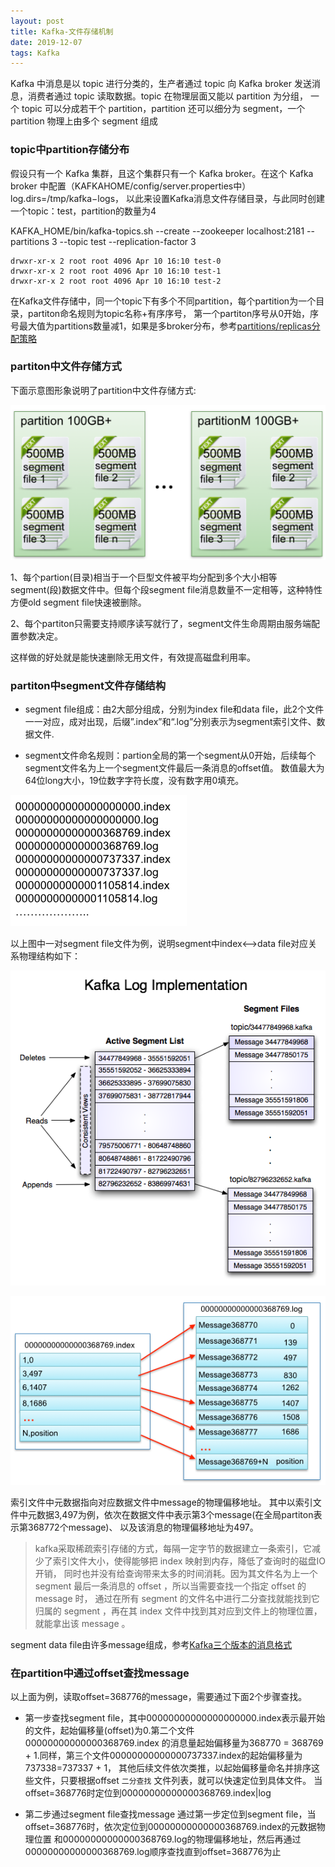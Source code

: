 ```yaml
---
layout: post
title: Kafka-文件存储机制
date: 2019-12-07
tags: Kafka
---
```


Kafka 中消息是以 topic 进行分类的，生产者通过 topic 向 Kafka broker 发送消息，消费者通过 topic 读取数据。topic 在物理层面又能以 partition 为分组，
一个 topic 可以分成若干个 partition，partition 还可以细分为 segment，一个 partition 物理上由多个 segment 组成

### **topic中partition存储分布**

假设只有一个 Kafka 集群，且这个集群只有一个 Kafka broker。在这个 Kafka broker 中配置（KAFKAHOME/config/server.properties中）log.dirs=/tmp/kafka−logs，
以此来设置Kafka消息文件存储目录，与此同时创建一个topic：test，partition的数量为4

KAFKA_HOME/bin/kafka-topics.sh --create --zookeeper localhost:2181 --partitions 3 --topic test --replication-factor 3

```
drwxr-xr-x 2 root root 4096 Apr 10 16:10 test-0
drwxr-xr-x 2 root root 4096 Apr 10 16:10 test-1
drwxr-xr-x 2 root root 4096 Apr 10 16:10 test-2
```

在Kafka文件存储中，同一个topic下有多个不同partition，每个partition为一个目录，partiton命名规则为topic名称+有序序号，
第一个partiton序号从0开始，序号最大值为partitions数量减1，如果是多broker分布，参考[partitions/replicas分配策略](../../../2019/12/KafkaPartitonPolicy/)

### **partiton中文件存储方式**

下面示意图形象说明了partition中文件存储方式:

![](/images/posts/kafka/a1.png)

1、每个partion(目录)相当于一个巨型文件被平均分配到多个大小相等segment(段)数据文件中。但每个段segment file消息数量不一定相等，这种特性方便old segment file快速被删除。

2、每个partiton只需要支持顺序读写就行了，segment文件生命周期由服务端配置参数决定。

这样做的好处就是能快速删除无用文件，有效提高磁盘利用率。

### **partiton中segment文件存储结构**

+ segment file组成：由2大部分组成，分别为index file和data file，此2个文件一一对应，成对出现，后缀”.index”和“.log”分别表示为segment索引文件、数据文件.

+ segment文件命名规则：partion全局的第一个segment从0开始，后续每个segment文件名为上一个segment文件最后一条消息的offset值。
数值最大为64位long大小，19位数字字符长度，没有数字用0填充。

![](/images/posts/kafka/a5.png)

以上图中一对segment file文件为例，说明segment中index<—->data file对应关系物理结构如下：

![](/images/posts/kafka/kafka_log.png)

![](/images/posts/kafka/a6.png)

索引文件中元数据指向对应数据文件中message的物理偏移地址。 其中以索引文件中元数据3,497为例，依次在数据文件中表示第3个message(在全局partiton表示第368772个message)、
以及该消息的物理偏移地址为497。

> kafka采取稀疏索引存储的方式，每隔一定字节的数据建立一条索引，它减少了索引文件大小，使得能够把 index 映射到内存，降低了查询时的磁盘IO开销，
>同时也并没有给查询带来太多的时间消耗。因为其文件名为上一个segment 最后一条消息的 offset ，所以当需要查找一个指定 offset 的 message 时，
>通过在所有 segment 的文件名中进行二分查找就能找到它归属的 segment ，再在其 index 文件中找到其对应到文件上的物理位置，就能拿出该 message 。

segment data file由许多message组成，参考[Kafka三个版本的消息格式](../../../)

### **在partition中通过offset查找message**

以上面为例，读取offset=368776的message，需要通过下面2个步骤查找。

+ 第一步查找segment file，其中00000000000000000000.index表示最开始的文件，起始偏移量(offset)为0.第二个文件00000000000000368769.index
的消息量起始偏移量为368770 = 368769 + 1.同样，第三个文件00000000000000737337.index的起始偏移量为737338=737337 + 1，
其他后续文件依次类推，以起始偏移量命名并排序这些文件，只要根据offset ```二分查找``` 文件列表，就可以快速定位到具体文件。 
当offset=368776时定位到00000000000000368769.index|log

+ 第二步通过segment file查找message 通过第一步定位到segment file，当offset=368776时，依次定位到00000000000000368769.index的元数据物理位置
和00000000000000368769.log的物理偏移地址，然后再通过00000000000000368769.log顺序查找直到offset=368776为止